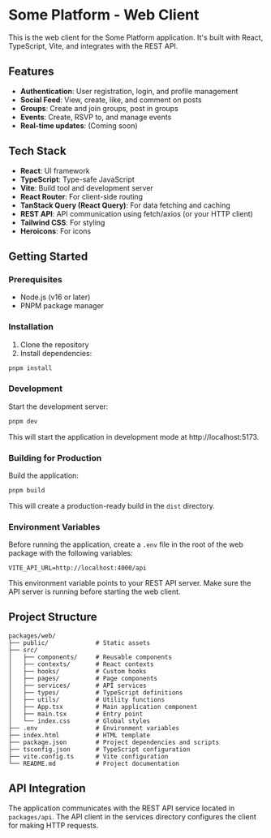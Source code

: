 # Some Platform - Web Client

This is the web client for the Some Platform application. It's built with React, TypeScript, Vite, and integrates with the REST API.

## Features

- **Authentication**: User registration, login, and profile management
- **Social Feed**: View, create, like, and comment on posts
- **Groups**: Create and join groups, post in groups
- **Events**: Create, RSVP to, and manage events
- **Real-time updates**: (Coming soon)

## Tech Stack

- **React**: UI framework
- **TypeScript**: Type-safe JavaScript
- **Vite**: Build tool and development server
- **React Router**: For client-side routing
- **TanStack Query (React Query)**: For data fetching and caching
- **REST API**: API communication using fetch/axios (or your HTTP client)
- **Tailwind CSS**: For styling
- **Heroicons**: For icons

## Getting Started

### Prerequisites

- Node.js (v16 or later)
- PNPM package manager

### Installation

1. Clone the repository
2. Install dependencies:

```bash
pnpm install
```

### Development

Start the development server:

```bash
pnpm dev
```

This will start the application in development mode at http://localhost:5173.

### Building for Production

Build the application:

```bash
pnpm build
```

This will create a production-ready build in the `dist` directory.

### Environment Variables

Before running the application, create a `.env` file in the root of the web package with the following variables:

```
VITE_API_URL=http://localhost:4000/api
```

This environment variable points to your REST API server. Make sure the API server is running before starting the web client.

## Project Structure

```
packages/web/
├── public/             # Static assets
├── src/
│   ├── components/     # Reusable components
│   ├── contexts/       # React contexts
│   ├── hooks/          # Custom hooks
│   ├── pages/          # Page components
│   ├── services/       # API services
│   ├── types/          # TypeScript definitions
│   ├── utils/          # Utility functions
│   ├── App.tsx         # Main application component
│   ├── main.tsx        # Entry point
│   └── index.css       # Global styles
├── .env                # Environment variables
├── index.html          # HTML template
├── package.json        # Project dependencies and scripts
├── tsconfig.json       # TypeScript configuration
├── vite.config.ts      # Vite configuration
└── README.md           # Project documentation
```

## API Integration

The application communicates with the REST API service located in `packages/api`. The API client in the services directory configures the client for making HTTP requests.
